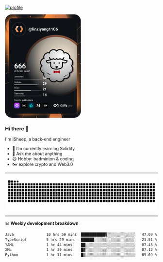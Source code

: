 [![profile](https://user-images.githubusercontent.com/54968314/208005045-e4b42f3b-833d-4242-bfcc-e764865553a2.svg)](https://www.calligrapher.ai/)

<a href="https://app.daily.dev/linziyang1106"><img src="/devcard.png" width="250" alt="ISheep's Dev Card"/></a>

### Hi there 🐏

I'm ISheep, a back-end engineer

- 🔭 I’m currently learning Solidity
- 💬 Ask me about anything
- 😄 Hobby: badminton & coding
- 👓 explore crypto and Web3.0

-------

![](https://raw.githubusercontent.com/ISheepp/ISheepp/output/github-contribution-grid-snake.svg)

-------

📊 **Weekly development breakdown**
<!--START_SECTION:waka-->

```txt
Java               10 hrs 59 mins  ███████████▓░░░░░░░░░░░░░   47.09 %
TypeScript         5 hrs 29 mins   ██████░░░░░░░░░░░░░░░░░░░   23.51 %
YAML               1 hr 44 mins    ██░░░░░░░░░░░░░░░░░░░░░░░   07.45 %
XML                1 hr 39 mins    █▓░░░░░░░░░░░░░░░░░░░░░░░   07.12 %
Python             1 hr 11 mins    █▒░░░░░░░░░░░░░░░░░░░░░░░   05.09 %
```

<!--END_SECTION:waka-->
